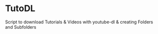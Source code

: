 # TutoDL
Script to download Tutorials &amp; Videos with youtube-dl &amp; creating Folders and Subfolders
